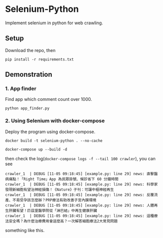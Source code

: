 # Selenium-Python
Implement selenium in python for web crawling.

## Setup

Download the repo, then

```
pip install -r requirements.txt
```

## Demonstration

### 1. App finder
Find app which comment count over 1000.

```
python app_finder.py
```

### 2. Using Selenium with docker-compose
Deploy the program using docker-compose.

```
docker build -t selenium-python . --no-cache
```

```
docker-compose up --build -d
```

then check the log(`docker-compose logs -f --tail 100 crawler`), you can see
```
crawler_1  | DEBUG [11-05 09:18:45] [example.py: line 29] news: 直擊醫病痛點！「Right Time」App 為民眾掛號、候診省下 60 分鐘時間
crawler_1  | DEBUG [11-05 09:18:45] [example.py: line 29] news: 科學家發現新細胞有望治神經損傷！《Nature》子刊：可讓中樞神經再生
crawler_1  | DEBUG [11-05 09:18:45] [example.py: line 29] news: 反覆流產、不易受孕該怎麼辦？PRP療法有助改善子宮內膜環境
crawler_1  | DEBUG [11-05 09:18:45] [example.py: line 29] news: 人體再生肝臟有望！匹茲堡醫學院從「淋巴結」中再生健康肝臟
crawler_1  | DEBUG [11-05 09:18:45] [example.py: line 29] news: 這種療法安全嗎？為什麼治療費用會這麼高？一次解答細胞療法2大常見問題
```
something like this.
